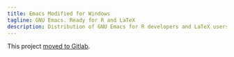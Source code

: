 ```yaml
---
title: Emacs Modified for Windows
tagline: GNU Emacs. Ready for R and LaTeX
description: Distribution of GNU Emacs for R developers and LaTeX users
---
```


This project [moved to Gitlab](https://vigou3.gitlab.io/emacs-modified-windows).
